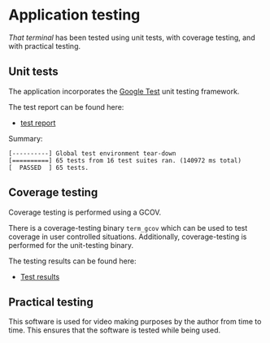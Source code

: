 # Application testing

*That terminal* has been tested using unit tests, with coverage testing, and with practical testing.

## Unit tests

The application incorporates the [Google Test](https://github.com/google/googletest) unit testing framework.

The test report can be found here:
* [test report](test-report.txt)

Summary:

    [----------] Global test environment tear-down
    [==========] 65 tests from 16 test suites ran. (140972 ms total)
    [  PASSED  ] 65 tests.

## Coverage testing

Coverage testing is performed using a GCOV.

There is a coverage-testing binary `term_gcov` which can be used to test
coverage in user controlled situations.
Additionally, coverage-testing is performed for the unit-testing binary.

The testing results can be found here:
* [Test results](https://bisqwit.github.io/that_terminal/cov/index.html)

## Practical testing

This software is used for video making purposes by the author from time to time.
This ensures that the software is tested while being used.
